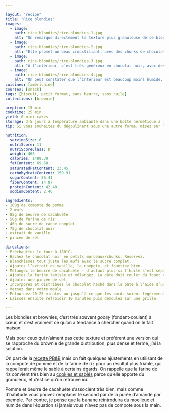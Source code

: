 ```yaml
---

layout: "recipe"
title: "Rice blondies"
images:
  - image:
    path: rice-blondies/rice-blondies-1.jpg
    alt: "On remarque directement la texture plus granuleuse de ce blondie, due à la farine de riz."
  - image:
    path: rice-blondies/rice-blondies-2.jpg
    alt: "Elle promet un beau croustillant, avec des chunks de chocolat bien distribués dans la pâte."
  - image:
    path: rice-blondies/rice-blondies-3.jpg
    alt: "À l’intérieur, c’est très généreux en chocolat noir, avec des gros morceaux qui apportent du croquant."
  - image:
    path: rice-blondies/rice-blondies-4.jpg
    alt: "On peut constater que l’intérieur est beaucoup moins humide, on se rapproche du biscuit sablé, avec une belle granularité."
cuisines: [américaine]
courses: [snack]
tags: [biscuit, petit format, sans beurre, sans huile]
collections: [brownie]

preptime: 15 min
cooktime: 25 min
yield: 6 mini cakes
storage: 3-5 jours à température ambiante dans une boîte hermétique à l'abri de la lumière et de la chaleur. Ou congélateur pour 2–3 mois.
tip: Si vous souhaitez du dégoulinant sous une autre forme, misez sur le caramel mou. Avec la pomme et la cacahuète, ça évoquera <a href="taffy-bread.html">l’association Taffy</a>.

nutrition:
  servingSize: 6
  nutriScore: 11
  nutriScoreClass: D
  weight: 466
  calories: 1489.30
  fatContent: 69.60
  saturatedFatContent: 23.45
  carbohydrateContent: 159.91
  sugarContent: 86.41
  fiberContent: 14.87
  proteinContent: 42.48
  sodiumContent: 2.46

ingredients:
- 100g de compote de pomme
- 2 œufs
- 85g de beurre de cacahuète
- 50g de farine de riz
- 40g de sucre de canne complet
- 75g de chocolat noir
- extrait de vanille
- pincée de sel

directions:
- Préchauffez le four à 180°C.
- Hachez le chocolat noir en petits morceaux/chunks. Réservez.
- Blanchissez tout juste les œufs avec le sucre complet.
- Ajoutez l’extrait de vanille, la compote, et fouettez bien.
- Mélangez le beurre de cacahuète – d’autant plus si l’huile s’est séparée à la surface – et ajoutez-le dans le bol des ingrédients humides. Fouettez jusqu’à obtenir une belle crème.
- Ajoutez la farine tamisée et mélangez. La pâte doit couler du fouet en ruban.
- Ajoutez une pincée de sel.
- Incorporez et distribuez le chocolat haché dans la pâte à l’aide d’une spatule/maryse.
- Versez dans votre moule.
- Enfournez 20–25 minutes ou jusqu’à ce que les bords soient légèrement dorés.
- Laissez ensuite refroidir 10 minutes puis démoulez sur une grille.

---
```


Les blondies et brownies, c‘est très souvent <i lang="en">gooey</i> (fondant-coulant) à cœur, et c‘est vraiment ce qu’on a tendance à chercher quand on le fait maison.

Mais pour ceux qui n’aiment pas cette texture et préférent une version qui se rapproche du brownie de grande distribution, plus dense et ferme, j’ai la solution. 

On part de la [recette PB&B](PBB-blondies.html) mais on fait quelques ajustements en utilisant de la compote de pomme et de la farine de riz pour un résultat plus friable, qui rappellerait même le sablé à certains égards. On rappelle que la farine de riz convient très bien au [cookies et sablés](rice-chunkies.html) parce qu’elle apporte du granuleux, et c‘est ce qu’on retrouve ici.

Pomme et beurre de cacahuète s’associent très bien, mais comme d’habitude vous pouvez remplacer le second par de la purée d’amande par exemple. Par contre, je pense que la banane réintroduira du moelleux et humide dans l’équation si jamais vous n’avez pas de compote sous la main.